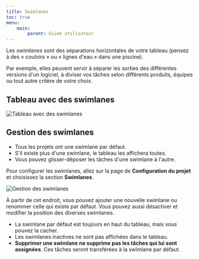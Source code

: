 ```yaml
---
title: Swimlanes
toc: true
menu:
    main:
        parent: Guide utilisateur
---
```


Les *swimlanes* sont des séparations horizontales de votre tableau (pensez à des « couloirs » ou « lignes d'eau » dans une piscine).

Par exemple, elles peuvent servir à séparer les sorties des différentes versions d'un logiciel, à diviser vos tâches selon différents produits, équipes ou tout autre critère de votre choix.

Tableau avec des swimlanes
--------------------------

![Tableau avec des swimlanes](/images/v1/fr/swimlanes.png)

Gestion des swimlanes
---------------------

- Tous les projets ont une swimlane par défaut.
- S'il existe plus d'une swimlane, le tableau les affichera toutes.
- Vous pouvez glisser-déposer les tâches d'une swimlane à l'autre.

Pour configurer les swimlanes, allez sur la page de **Configuration du projet** et choisissez la section **Swimlanes**.

![Gestion des swimlanes](/images/v1/fr/swimlane-configuration.png)

À partir de cet endroit, vous pouvez ajouter une nouvelle swimlane ou renommer celle qui existe par défaut. Vous pouvez aussi désactiver et modifier la position des diverses swimlanes.

- La swimlane par défaut est toujours en haut du tableau, mais vous pouvez la cacher.
- Les swimlanes inactives ne sont pas affichées dans le tableau.
- **Supprimer une swimlane ne supprime pas les tâches qui lui sont assignées**. Ces tâches seront transférées à la swimlane par défaut.
